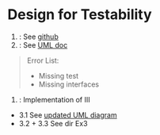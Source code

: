 # Design for Testability
1. : See [github](https://github.com/idaskovbjerg/ECSLegacySolutionSWTGrp17.git)  
2. : See [UML doc](Ex2/ECS_UML.png)
> Error List:
>   - Missing test
>   - Missing interfaces  

1. : Implementation of III   
 * 3.1 See [updated UML diagram](Ex3/ECS_UML_Updated.png)  
 * 3.2 + 3.3 See dir Ex3
 

 
